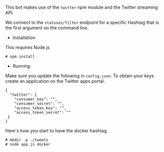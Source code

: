 This bot makes use of the `twitter` npm module and the Twitter streaming API.

We connect to the `statuses/filter` endpoint for a specific Hashtag that is the first argument on the command line.

* Installation

This requires Node.js

```
# npm install
```

* Running:

Make sure you update the following in `config.json`. To obtain your keys create an application on the Twitter apps portal.

```
{
  "twitter": {
    "consumer_key": "",
    "consumer_secret": "",
    "access_token_key": "",
    "access_token_secret": ""
 }
}
```

Here's how you start to have the docker hashtag.

```
# mkdir -p ./tweets
# node app.js docker
```

